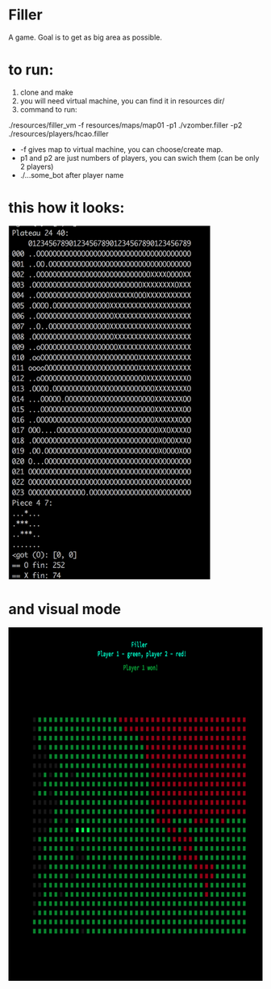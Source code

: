 # Filler
A game. Goal is to get as big area as possible.

# to run:
1. clone and make
2. you will need virtual machine, you can find it in resources dir/
3. command to run:

  ./resources/filler_vm -f resources/maps/map01 -p1 ./vzomber.filler -p2 ./resources/players/hcao.filler
 * -f gives map to virtual machine, you can choose/create map.
 * p1 and p2 are just numbers of players, you can swich them (can be only 2 players)
 * ./...some_bot after player name
 
 # this how it looks:
 
 <img src="https://github.com/Vencetto/Filler/blob/master/screen_1.png" width="400" height="700" />
 
 # and visual mode
 
 <img src="https://github.com/Vencetto/Filler/blob/master/screen_2.png" width="800" height="700" />
